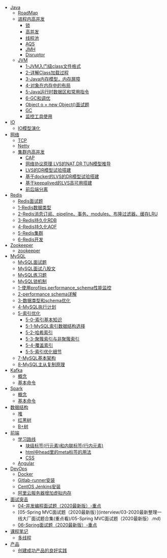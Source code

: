 * [Java]()
  * [RoadMap](java/roadmap.md)
  * [进程内高并发]()
    * [锁](java/concurrent/lock.md)
    * [高并发](java/concurrent/concurrency.md)
    * [线程池](java/concurrent/线程池.md)
    * [AQS](java/concurrent/aqs.md)
    * [JMH](java/concurrent/JMH.md)
    * [Disruptor](java/concurrent/Disruptor.md)
  * [JVM]()
    * [1-JVM入门级class文件格式](java/jvm/01_ClassFileFormat.md)
    * [2-详解Class加载过程](java/jvm/02_ClassLodingLinkingInitializing.md)
    * [3-Java内存模型，内存屏障](java/jvm/03_01_JMM.md)
    * [4-对象在内存中的布局](java/jvm/03_02_JavaAgent_AboutObject.md)
    * [5-Java运行时数据区和常用指令](java/jvm/04_JavaRuntimeDataArea_InstructionSet.md)
    * [6-GC和调优](java/jvm/05_GCAndTuning.md)
    * [Object o = new Object()面试题](java/jvm/newObject.md)
    * [GC](java/jvm/gc.md)
    * [监控工具使用](java/jvm/jstack.md)
* [IO]()
  * [IO模型演化](io/IO模型演化.md)
* [网络]()
  * [TCP](network/tcp.md)
  * [Netty](network/netty/netty.md)
  * [集群内高并发]()
    * [CAP](network/集群内高并发/00_CAP.md)
    * [网络协议原理,LVS的NAT,DR,TUN模型推导](network/集群内高并发/01_网络协议原理.md)
    * [LVS的DR模型试验搭建](network/集群内高并发/02_LVS的DR模型试验搭建.md)
    * [基于docker的LVS的DR模型试验搭建](network/集群内高并发/02.1_基于docker的LVS的DR模型试验搭建.md)
    * [基于keepalived的LVS高可用搭建](network/集群内高并发/03_基于keepalived的LVS高可用搭建.md)
    * [前后端分离](network/集群内高并发/前后端分离.md)
* [Redis]()
  * [Redis面试题](redis/00_Redis面试题.md)
  * [1-Redis数据类型](redis/01_Redis_DataType.md)
  * [2-Redis消息订阅、pipeline、事务、modules、布隆过滤器、缓存LRU](redis/02_Redis_misc.md)
  * [3-Redis持久化RDB](redis/03_Redis_RDB.md)
  * [4-Redis持久化AOF](redis/04_Redis_AOF.md)
  * [5-Redis集群](redis/05_Redis集群.md)
  * [6-Redis开发](redis/06_Redis开发.md)
* [Zookeeper]()
  * [zookeeper](zookeeper/zookeeper.md)
* [MySQL]()
  * [MySQL面试题](mysql/面试.md)
  * [MySQL面试八股文](mysql/面试八股文.md)
  * [MySQL练习题](mysql/mysql练习题.md)
  * [MySQL锁机制](mysql/mysql的锁机制.md)
  * [1-使用profiles,performance_schema性能监控](mysql/01_使用profiles,performance_schema性能监控.md)
  * [2-performance schema详解](mysql/02_performance_schema详解.md)
  * [3-数据类型和schema优化](mysql/03_MySQL数据类型和schema优化.md)
  * [4-MySQL执行计划](mysql/04_mysql执行计划.md)
  * [5-索引优化]()
    * [5-0-索引基本知识](mysql/05_0_索引基本知识.md)
    * [5-1-MySQL索引数据结构选择](mysql/05_1_mysql索引数据结构选择.md)
    * [5-2-哈希索引](mysql/05_2_哈希索引.md)
    * [5-3-聚簇索引与非聚簇索引](mysql/05_3_聚簇索引与非聚簇索引.md)
    * [5-4-覆盖索引](mysql/05_4_覆盖索引.md)
    * [5-5-索引优化细节](mysql/05_5_索引优化细节.md)
  * [7-MySQL基本架构](mysql/07_MySQL基本架构.md)
  * [8-MySQL主从复制原理](mysql/08_mysql主从复制原理.md)
* [Kafka](kafka/README.md)
  * [概念](kafka/concept.md)
  * [基本命令](kafka/cmd.md)
* [Spark](spark/README.md)
  * [概念](spark/concept.md)
  * [基本命令](spark/cmd.md)
* [数据结构](data_structure/README.md)
  * [堆](data_structure/heap.md)
  * [红黑树](data_structure/red_black_tree.md)    
  * [B+树](data_structure/B+树添加删除数据.md)   
* [前端]()
  * [学习路线](js/roadmap.md)
    * [块级标签(行元素)和内联标签(行内元素)](js/roadmap-detail/块级标签(行元素)和内联标签(行内元素).md)
    * [html中head里的meta标签的用法](js/roadmap-detail/html中head里的meta标签的用法.md)
    * [CSS](js/roadmap-detail/css.md)
  * [Angular](js/angular.md)
* [DevOps]()
  * [Docker](DevOps/docker.md)
  * [Gitlab-runner安装](DevOps/gitlab-runner.md)
  * [CentOS Jenkins安装](DevOps/jenkins.md)
  * [阿里云服务器增加虚拟内存](DevOps/aliyun-swapfile.md)
* [面试突击]()
  * [04-并发编程面试题（2020最新版）-重点](interview/03-2020最新整理一线大厂面试题合集(重点看)/04-并发编程面试题（2020最新版）-重点.md)
  * [05-Spring MVC面试题（2020最新版）](interview/03-2020最新整理一线大厂面试题合集(重点看)/05-Spring MVC面试题（2020最新版）.md)
  * [06-Spring面试题（2020最新版）-重点](interview/03-2020最新整理一线大厂面试题合集(重点看)/06-Spring面试题（2020最新版）-重点.md)
* [课程笔记]()
  * [多线程](course/多线程/多线程.md)
* [产品]()
  * [创建成功产品的良好实践](product/1.md)
